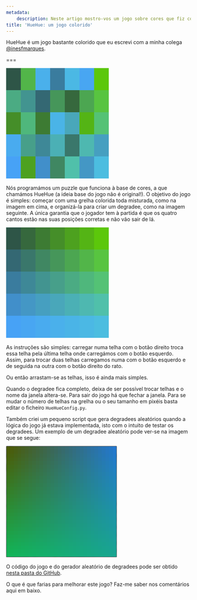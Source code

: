 ```yaml
---
metadata:
    description: Neste artigo mostro-vos um jogo sobre cores que fiz com uma amiga.
title: 'HueHue: um jogo colorido'
---
```


HueHue é um jogo bastante colorido que eu escrevi com a minha colega [@inesfmarques][ines].

===

![a screenshot of an initial scrambled degradee from the game](a_start.png)

Nós programámos um puzzle que funciona à base de cores, a que chamámos HueHue (a ideia base do jogo não é original!). O objetivo do jogo é simples: começar com uma grelha colorida toda misturada, como na imagem em cima, e organizá-la para criar um degradee, como na imagem seguinte. A única garantia que o jogador tem à partida é que os quatro cantos estão nas suas posições corretas e não vão sair de lá.

![a screenshot of the corresponding final state with the degradee in place](end.png)

As instruções são simples: carregar numa telha com o botão direito troca essa telha pela última telha onde carregámos com o botão esquerdo. Assim, para trocar duas telhas carregamos numa com o botão esquerdo e de seguida na outra com o botão direito do rato.

Ou então arrastam-se as telhas, isso é ainda mais simples.

Quando o degradee fica completo, deixa de ser possível trocar telhas e o nome da janela altera-se. Para sair do jogo há que fechar a janela. Para se mudar o número de telhas na grelha ou o seu tamanho em pixéis basta editar o ficheiro `HueHueConfig.py`.

Também criei um pequeno script que gera degradees aleatórios quando a lógica do jogo já estava implementada, isto com o intuito de testar os degradees. Um exemplo de um degradee aleatório pode ver-se na imagem que se segue:

![a "continuous" degradee from the helper script](degradee.png)

O código do jogo e do gerador aleatório de degradees pode ser obtido [nesta pasta do GitHub][huehuegh].

O que é que farias para melhorar este jogo? Faz-me saber nos comentários aqui em baixo.

[ines]: https://github.com/inesfmarques/
[huehuegh]: https://github.com/RodrigoGiraoSerrao/minigames/tree/master/huehue
